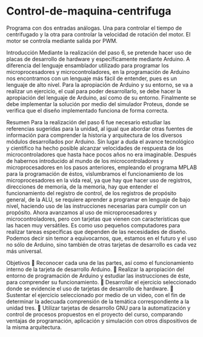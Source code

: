 # Control-de-maquina-centrifuga
Programa con dos entradas análogas. Una para controlar el tiempo de centrifugado y la otra para controlar la velocidad de rotación del motor. El motor se controla mediante salida por PWM.

Introducción
Mediante la realización del paso 6, se pretende hacer uso de placas de desarrollo de hardware y específicamente mediante Arduino. A diferencia del lenguaje ensamblador utilizado para programar los microprocesadores y microcontroladores, en la programación de Arduino nos encontramos con un lenguaje más fácil de entender, pues es un lenguaje de alto nivel.
Para la apropiación de Arduino y su entorno, se va a realizar un ejercicio, el cual para poder desarrollarlo, se debe hacer la apropiación del lenguaje de Arduino, así como de su entorno.
Finalmente se debe implementar la solución por medio del simulador Proteus, donde se verifica que el diseño implementado funciona de forma correcta.


Resumen
Para la realización del paso 6 fue necesario estudiar las referencias sugeridas para la unidad, al igual que abordar otras fuentes de información para comprender la historia y arquitectura de los diversos módulos desarrollados por Arduino. Sin lugar a duda el avance tecnológico y científico ha hecho posible alcanzar velocidades de respuesta de los microcontroladores que hasta hace pocos años no era imaginable.
Después de habernos introducido al mundo de los microcontroladores y microprocesadores en los pasos anteriores, empleando el programa MPLAB para la programación de éstos, vislumbramos el funcionamiento de los microprocesadores en la vida real, ya que hay que hacer uso de registros, direcciones de memoria, de la memoria, hay que entender el funcionamiento del registro de control, de los registros de propósito general, de la ALU, se requiere aprender a programar en lenguaje de bajo nivel, haciendo uso de las instrucciones necesarias para cumplir con un propósito.
Ahora avanzamos al uso de microprocesadores y microcontroladores, pero con tarjetas que vienen con características que las hacen muy versátiles. Es como uso pequeños computadores para realizar tareas específicas que dependen de las necesidades de diseño.
Podemos decir sin temor a equivocarnos, que, estamos en el futuro y el uso no sólo de Arduino, sino también de otras tarjetas de desarrollo es cada vez más universal.


Objetivos
	Reconocer cada una de las partes, así como el funcionamiento interno de la tarjeta de desarrollo Arduino.
	Realizar la apropiación del entorno de programación de Arduino y estudiar las instrucciones de éste, para comprender su funcionamiento.
	Desarrollar el ejercicio seleccionado donde se evidencie el uso de tarjetas de desarrollo de hardware.
	Sustentar el ejercicio seleccionado por medio de un video, con el fin de determinar la adecuada comprensión de la temática correspondiente a la unidad tres. 
	Utilizar tarjetas de desarrollo GNU para la automatización y control de procesos propuestos en el proyecto del curso, comparando ventajas de programación, aplicación y simulación con otros dispositivos de la misma arquitectura.

